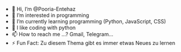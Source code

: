 - 👋 Hi, I’m @Pooria-Entehaz
- 👀 I’m interested in programming
- 🌱 I’m currently learning programming (Python, JavaScript, CSS)
- 💞️ I like coding with python 
- 📫 How to reach me ...?  Gmail, Telegram...
- ⚡ Fun Fact: Zu diesem Thema gibt es immer etwas Neues zu lernen

<!---
Pooria-Entehaz/Pooria-Entehaz is a ✨ special ✨ repository because its `README.md` (this file) appears on your GitHub profile.
You can click the Preview link to take a look at your changes.
--->
